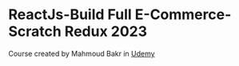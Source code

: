 # ReactJs-Build Full E-Commerce-Scratch Redux 2023

Course created by Mahmoud Bakr in [Udemy](https://www.udemy.com/course/reactjs-build-full-e-commerce-from-scratch-redux/)
